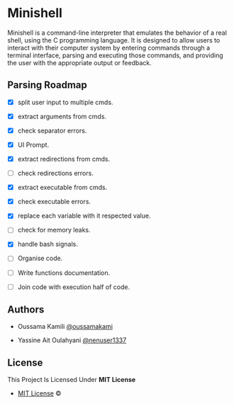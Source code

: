 
# Minishell

Minishell is a command-line interpreter that emulates the behavior of a real shell, using the C programming language. It is designed to allow users to interact with their computer system by entering commands through a terminal interface, parsing and executing those commands, and providing the user with the appropriate output or feedback.


## Parsing Roadmap

- [x]   split user input to multiple cmds.
- [x]   extract arguments from cmds.
- [x]   check separator errors.
- [x]   UI Prompt.
- [x]   extract redirections from cmds.
- [ ]   check redirections errors.
- [X]   extract executable from cmds.
- [X]   check executable errors.
- [X]   replace each variable with it respected value.
- [ ]   check for memory leaks.
- [X]   handle bash signals.
- [ ]   Organise code.
- [ ]	Write functions documentation.
- [ ]   Join code with execution half of code.


## Authors

- Oussama Kamili [@oussamakami](https://github.com/oussamakami)

- Yassine Ait Oulahyani [@nenuser1337](https://github.com/nenuser1337)

## License

This Project Is Licensed Under **MIT License**

- [MIT License](https://github.com/oussamakami/minishell/blob/master/LICENSE) &copy;

